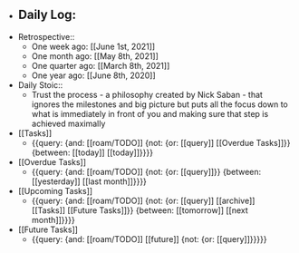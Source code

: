 - Daily Log:
    - 
- Retrospective::
    - One week ago: [[June 1st, 2021]]
    - One month ago: [[May 8th, 2021]]
    - One quarter ago: [[March 8th, 2021]]
    - One year ago: [[June 8th, 2020]]
- Daily Stoic::
    - Trust the process - a philosophy created by Nick Saban - that ignores the milestones and big picture but puts all the focus down to what is immediately in front of you and making sure that step is achieved maximally
- [[Tasks]]
    - {{query: {and: [[roam/TODO]] {not: {or: [[query]] [[Overdue Tasks]]}} {between: [[today]] [[today]]}}}}
- [[Overdue Tasks]]
    - {{query: {and: [[roam/TODO]] {not: {or: [[query]]}} {between: [[yesterday]] [[last month]]}}}}
- [[Upcoming Tasks]]
    - {{query: {and: [[roam/TODO]] {not: {or: [[query]] [[archive]] [[Tasks]] [[Future Tasks]]}} {between: [[tomorrow]] [[next month]]}}}}
- [[Future Tasks]]
    - {{query: {and: [[roam/TODO]] [[future]] {not: {or: [[query]]}}}}}
